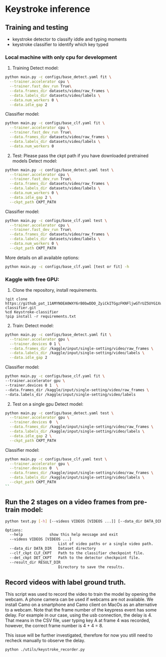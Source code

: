 # Keystroke inference

## Training and testing

- keystroke detector to classify iddle and typing moments
- keystroke classifier to identify which key typed

### Local machine with only cpu for development

1. Training
   Detect model:

```bash
python main.py -c configs/base_detect.yaml fit \
  --trainer.accelerator cpu \
  --trainer.fast_dev_run True\
  --data.frames_dir datasets/video/raw_frames \
  --data.labels_dir datasets/video/labels \
  --data.num_workers 0 \
  --data.idle_gap 2
```

Classifier model:

```bash
python main.py -c configs/base_clf.yaml fit \
  --trainer.accelerator cpu \
  --trainer.fast_dev_run True\
  --data.frames_dir datasets/video/raw_frames \
  --data.labels_dir datasets/video/labels \
  --data.num_workers 0
```

2. Test: Please pass the ckpt path if you have downloaded pretrained models
   Detect model:

```bash
python main.py -c configs/base_detect.yaml test \
  --trainer.accelerator cpu \
  --trainer.fast_dev_run True\
  --data.frames_dir datasets/video/raw_frames \
  --data.labels_dir datasets/video/labels \
  --data.num_workers 0 \
  --data.idle_gap 2 \
  --ckpt_path CKPT_PATH
```

Classifier model:

```bash
python main.py -c configs/base_clf.yaml test \
  --trainer.accelerator cpu \
  --trainer.fast_dev_run True\
  --data.frames_dir datasets/video/raw_frames \
  --data.labels_dir datasets/video/labels \
  --data.num_workers 0 \
  --ckpt_path CKPT_PATH
```

More details on all available options:

```bash
python main.py -c configs/base_clf.yaml [test or fit] -h
```

### Kaggle with free GPU:

1. Clone the repository, install requirements.

```
!git clone https://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@github.com/haily835/Keystroke-classifier.git
%cd Keystroke-classifier
!pip install -r requirements.txt

```

2. Train:
   Detect model:

```bash
python main.py -c configs/base_detect.yaml fit \
  --trainer.accelerator gpu \
  --trainer.devices 0 1 \
  --data.frames_dir /kaggle/input/single-setting/video/raw_frames \
  --data.labels_dir /kaggle/input/single-setting/video/labels \
  --data.idle_gap 2
```

Classifier model:

```bash
python main.py -c configs/base_clf.yaml fit \
--trainer.accelerator gpu \
--trainer.devices 0 1  \
--data.frames_dir /kaggle/input/single-setting/video/raw_frames \
--data.labels_dir /kaggle/input/single-setting/video/labels
```

2. Test on a single gpu
   Detect model:

```bash
python main.py -c configs/base_detect.yaml test \
  --trainer.accelerator gpu \
  --trainer.devices 0  \
  --data.frames_dir /kaggle/input/single-setting/video/raw_frames \
  --data.labels_dir /kaggle/input/single-setting/video/labels \
  --data.idle_gap 2 \
  --ckpt_path CKPT_PATH
```

Classifier model:

```bash
python main.py -c configs/base_clf.yaml test \
  --trainer.accelerator gpu \
  --trainer.devices 0  \
  --data.frames_dir /kaggle/input/single-setting/video/raw_frames \
  --data.labels_dir /kaggle/input/single-setting/video/labels \
  --ckpt_path CKPT_PATH
``
```

## Run the 2 stages on a video frames from pre-train model:

```bash
python test.py [-h] [--videos VIDEOS [VIDEOS ...]] [--data_dir DATA_DIR] [--clf_ckpt CLF_CKPT] [--det_ckpt DET_CKPT] [--result_dir RESULT_DIR]  -h, 

Options:
  --help            show this help message and exit
  --videos VIDEOS [VIDEOS ...]
                        List of video paths or a single video path.
  --data_dir DATA_DIR   Dataset directory
  --clf_ckpt CLF_CKPT   Path to the classifier checkpoint file.
  --det_ckpt DET_CKPT   Path to the detector checkpoint file.
  --result_dir RESULT_DIR
                        Directory to save the results.
```

## Record videos with label ground truth.

This script was used to record the video to train the model by opening the webcam. A phone camera can be used if webcams are not available. We install Camo on a smartphone and Camo client on MacOs as an alternative to a webcam. Note that the frame number of the keypress event has some delay. For example in our case, using the usb connection, the delay is 4. That means in the CSV file, user typing key A at frame 4 was recorded, however, the correct frame number is 4 + 4 = 8.

This issue will be further investigated, therefore for now you still need to recheck manually to observe the delay.

```
python ./utils/keystroke_recorder.py
```
